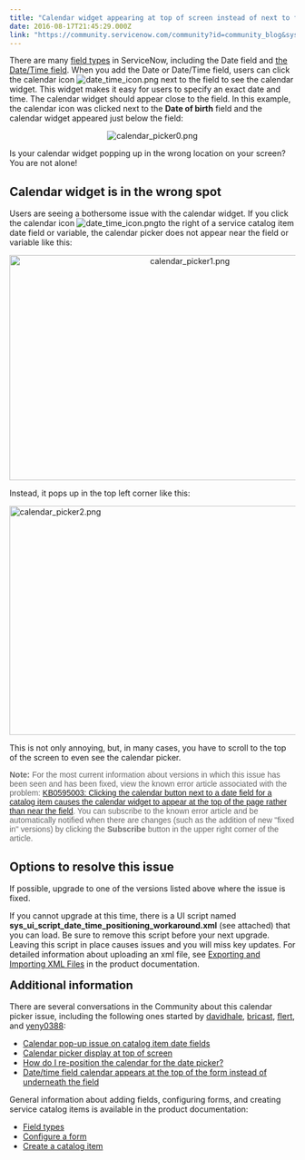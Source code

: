 ```yaml
---
title: "Calendar widget appearing at top of screen instead of next to field"
date: 2016-08-17T21:45:29.000Z
link: "https://community.servicenow.com/community?id=community_blog&sys_id=ae5da629dbd0dbc01dcaf3231f96198d"
---
```

<p>There are many <a title="ocs.servicenow.com/bundle/helsinki-servicenow-platform/page/administer/reference-pages/reference/r_FieldTypes.html" href="https://docs.servicenow.com/bundle/helsinki-servicenow-platform/page/administer/reference-pages/reference/r_FieldTypes.html">field types</a> in ServiceNow, including the Date field and <a title="ocs.servicenow.com/bundle/geneva-servicenow-platform/page/administer/time/reference/r_UseDateAndTimeFields.html" href="https://docs.servicenow.com/bundle/geneva-servicenow-platform/page/administer/time/reference/r_UseDateAndTimeFields.html">the Date/Time field</a>. When you add the Date or Date/Time field, users can click the calendar icon <img   alt="date_time_icon.png" class="image-4 jive-image" src="51c78482dbd81304b322f4621f961938.iix" style="height: auto;"/> next to the field to see the calendar widget. This widget makes it easy for users to specify an exact date and time. The calendar widget should appear close to the field. In this example, the calendar icon was clicked next to the <strong>Date of birth</strong> field and the calendar widget appeared just below the field:</p><p style="text-align: center;"><img   alt="calendar_picker0.png" class="image-5 jive-image" src="0404aff1db50dfc0b322f4621f96197d.iix" style="height: auto;"/></p><p></p><p>Is your calendar widget popping up in the wrong location on your screen? You are not alone!</p><p></p><h2>Calendar widget is in the wrong spot</h2><p>Users are seeing a bothersome issue with the calendar widget. If you click the calendar icon <img   alt="date_time_icon.png" class="image-1 jive-image" src="60776739db181704ed6af3231f96199b.iix" style="height: auto;"/>to the right of a service catalog item date field or variable, the calendar picker does not appear near the field or variable like this:</p><p style="text-align: center;"><img   alt="calendar_picker1.png" class="image-2 jive-image" src="1bbd010edb14d344e9737a9e0f96192a.iix" style="width: 620px; height: 397px;"/></p><p></p><p>Instead, it pops up in the top left corner like this:</p><p><img   alt="calendar_picker2.png" class="image-3 jive-image" src="74586cc6db5857041dcaf3231f96193f.iix" style="width: 620px; height: 404px; display: block; margin-left: auto; margin-right: auto;"/></p><p>This is not only annoying, but, in many cases, you have to scroll to the top of the screen to even see the calendar picker.</p><p></p><p><span style="color: #666666; font-family: arial, sans-serif;"><strong>Note:</strong> For the most current information about versions in which this issue has been seen and has been fixed, view the known error article associated with the problem: <a title="i.service-now.com/kb_view.do?sysparm_article=KB0595003" href="https://hi.service-now.com/kb_view.do?sysparm_article=KB0595003">KB0595003: Clicking the calendar button next to a date field for a catalog item causes the calendar widget to appear at the top of the page rather than near the field</a>. You can subscribe to the known error article and be automatically notified when there are changes (such as the addition of new "fixed in" versions) by clicking the <strong>Subscribe</strong> button in the upper right corner of the article. </span></p><p style="font-family: arial, sans-serif; color: #666666;"></p><h2>Options to resolve this issue</h2><p>If possible, upgrade to one of the versions listed above where the issue is fixed.</p><p></p><p>If you cannot upgrade at this time, there is a UI script named <strong>sys_ui_script_date_time_positioning_workaround.xml</strong> (see attached) that you can load. Be sure to remove this script before your next upgrade. Leaving this script in place causes issues and you will miss key updates. For detailed information about uploading an xml file, see <a title="ocs.servicenow.com/bundle/helsinki-servicenow-platform/page/administer/development-best-practices/concept/c_ExportAndImportXMLFiles.html" href="https://docs.servicenow.com/bundle/helsinki-servicenow-platform/page/administer/development-best-practices/concept/c_ExportAndImportXMLFiles.html">Exporting and Importing XML Files</a> in the product documentation.</p><p></p><p><span style="font-size: 20px; font-weight: bold; line-height: 1.5;">Additional information</span></p><p>There are several conversations in the Community about this calendar picker issue, including the following ones started by <a title="davidhale" __default_attr="43465" __jive_macro_name="user" class="jive_macro jive_macro_user" data-orig-content="davidhale" data-renderedposition="1715_775.8125_79_16" href="/community?id=community_user_profile&user=16bfcaaddb181fc09c9ffb651f961915">davidhale</a>, <a title="bricast" __default_attr="19882" __jive_macro_name="user" class="jive_macro jive_macro_user" data-orig-content="bricast" data-renderedposition="1715_862.75_61_16" href="/community?id=community_user_profile&user=ed0252e1dbd81fc09c9ffb651f9619d1">bricast</a>, <a title="flert" __default_attr="39827" __jive_macro_name="user" class="jive_macro jive_macro_user" data-orig-content="flert" data-renderedposition="1715_932.046875_43_16" href="/community?id=community_user_profile&user=e1201e65db581fc09c9ffb651f9619f6">flert</a>, and <a title="yeny0388" __default_attr="21169" __jive_macro_name="user" class="jive_macro jive_macro_user" data-orig-content="yeny0388" data-renderedposition="1715_1010.140625_80_16" href="/community?id=community_user_profile&user=9c611e29db981fc09c9ffb651f961917">yeny0388</a>:</p><ul><li><a title="" _jive_internal="true" href="/community?id=community_question&sys_id=12219be9dbdcdbc01dcaf3231f961929">Calendar pop-up issue on catalog item date fields</a></li><li><a title="" _jive_internal="true" href="/community?id=community_question&sys_id=686f4325dbdcdbc01dcaf3231f96199f">Calendar picker display at top of screen</a></li><li><a title="" _jive_internal="true" href="/community?id=community_question&sys_id=e40b8baddb5cdbc01dcaf3231f96195b">How do I re-position the calendar for the date picker?</a></li><li><a title="" _jive_internal="true" href="/community?id=community_question&sys_id=ec5b0721db9cdbc01dcaf3231f961953">Date/time field calendar appears at the top of the form instead of underneath the field</a></li></ul><p></p><p>General information about adding fields, configuring forms, and creating service catalog items is available in the product documentation:</p><ul><li><a title="ocs.servicenow.com/bundle/helsinki-servicenow-platform/page/administer/reference-pages/reference/r_FieldTypes.html" href="https://docs.servicenow.com/bundle/helsinki-servicenow-platform/page/administer/reference-pages/reference/r_FieldTypes.html">Field types</a></li><li><a title="ocs.servicenow.com/bundle/helsinki-servicenow-platform/page/administer/form-administration/task/t_ConfigureAForm.html" href="https://docs.servicenow.com/bundle/helsinki-servicenow-platform/page/administer/form-administration/task/t_ConfigureAForm.html">Configure a form</a></li><li><a title="ocs.servicenow.com/bundle/helsinki-it-service-management/page/product/service-catalog-management/task/t_DefineACatalogItem.html" href="https://docs.servicenow.com/bundle/helsinki-it-service-management/page/product/service-catalog-management/task/t_DefineACatalogItem.html">Create a catalog item</a></li></ul>